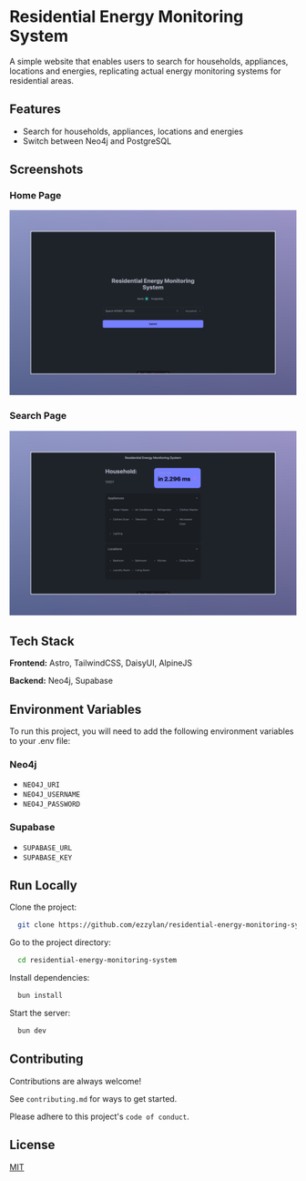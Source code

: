 # Residential Energy Monitoring System

A simple website that enables users to search for households, appliances, locations and energies, replicating actual energy monitoring systems for residential areas.

## Features

- Search for households, appliances, locations and energies
- Switch between Neo4j and PostgreSQL

## Screenshots

### Home Page

![Home Page](public/homepage.jpeg)

### Search Page

![Search Page](public/searchpage.jpeg)

## Tech Stack

**Frontend:** Astro, TailwindCSS, DaisyUI, AlpineJS

**Backend:** Neo4j, Supabase

## Environment Variables

To run this project, you will need to add the following environment variables to your .env file:

### Neo4j

- `NEO4J_URI`
- `NEO4J_USERNAME`
- `NEO4J_PASSWORD`

### Supabase

- `SUPABASE_URL`
- `SUPABASE_KEY`

## Run Locally

Clone the project:

```bash
  git clone https://github.com/ezzylan/residential-energy-monitoring-system
```

Go to the project directory:

```bash
  cd residential-energy-monitoring-system
```

Install dependencies:

```bash
  bun install
```

Start the server:

```bash
  bun dev
```

## Contributing

Contributions are always welcome!

See `contributing.md` for ways to get started.

Please adhere to this project's `code of conduct`.

## License

[MIT](https://choosealicense.com/licenses/mit/)
